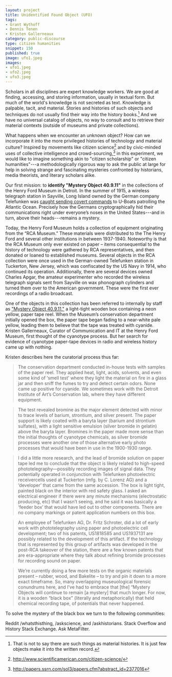 ```yaml
---
layout: project
title: Unidentified Found Object (UFO)
tags:
- Grant Wythoff
- Dennis Tenen
- Kristen Gallerneaux
category: public-discourse
type: citizen humanities
snippet: 150
published: true
image: ufo1.jpeg
images:
- ufo1.jpeg
- ufo2.jpeg
- ufo3.jpeg
---
```


Scholars in all disciplines are expert knowledge workers. We are good at finding, accessing, and storing information, usually in textual form. But much of the world's knowledge is not secreted as text. Knowledge is palpable, tacit, and material. Stories and histories of such objects and techniques do not usually find their way into the history books.[^1] And we have no universal catalog of objects, no way to consult and to retrieve their material contexts (outside of museums and private collections).

What happens when we encounter an unknown object? How can we incorporate it into the more privileged histories of technology and material culture? Inspired by movements like citizen science[^2] and by civic-minded uses of collective intelligence and crowd-sourcing,[^3] in this experiment, we would like to imagine something akin to "citizen scholarship" or "citizen humanities"---a methodologically rigorous way to ask the public at large for help in solving strange and fascinating mysteries confronted by historians, media theorists, and literary scholars alike.

Our first mission: to **identify "Mystery Object 40.9.11"** in the collections of the Henry Ford Museum in Detroit. In the summer of 1915, a wireless telegraph station in Sayville, Long Island owned by the German company Telefunken was [caught sending covert commands](http://www.theappendix.net/issues/2014/7/the-invention-of-wireless-cryptography) to U-Boats patrolling the Atlantic Ocean. Precisely how the Germans cryptographically hid their communications right under everyone’s noses in the United States---and in turn, above their heads---remains a mystery.

Today, the Henry Ford Museum holds a collection of equipment originating from the “RCA Museum.” These materials were distributed to the The Henry Ford and several other institutions in between 1937-1940. Noteworthy is that the RCA Museum only ever existed on paper – items consequential to the history of technology were gathered by RCA representatives, and then donated or loaned to established museums. Several objects in the RCA collection were once used in the German-owned Telefunken station in Tuckerton, New Jersey, which was confiscated by the US Navy in 1914, who continued its operation. Additionally, there are several devices owned  Charles Apgar, the amateur experimenter who recorded the wireless telegraph signals sent from Sayville on wax phonograph cylinders and turned them over to the American government.  These were the first ever recordings of a radio broadcast.

One of the objects in this collection has been referred to internally by staff as ["Mystery Object 40.9.11,"](http://collections.thehenryford.org/Collection.aspx?keywords=40.9.11) a light-tight wooden box containing a neon yellow, paper tape reel.  When the Museum’s conservation department initially opened the box, the paper tape began fading to a near-white pale yellow, leading them to believe that the tape was treated with cyanide.  Kristen Gallerneaux, Curator of Communication and IT at the Henry Ford Museum, first thought of the cyanotype process.  But her search for evidence of cyanotype paper-tape devices in radio and wireless history came up with nothing.

Kristen describes here the curatorial process thus far:
 
> The conservation department conducted in-house tests with samples of the paper reel. They applied heat, light, acids, solvents, and even some kind of ‘smell test’ where they light the material on fire in a glass jar and then sniff the fumes to try and detect certain odors. None came up positive for cyanide. We sometimes work with the Detroit Institute of Art’s Conservation lab, where they have different equipment. 

> The test revealed bromine as the major element detected with minor to trace levels of barium, strontium, and silver present. The paper support is likely coated with a baryta layer (barium and strontium sulfates), with a light sensitive emulsion (silver bromide in gelatin) above the baryta layer.
Bromines in the paper made more sense than the initial thoughts of cyanotype chemicals, as silver bromide processes were another one of those alternative early photo processes that would have been in use in the 1900-1930 range.

> I did a little more research, and the lead of bromide solution on paper tape led me to conclude that the object is likely related to high-speed phototelegraphy—possibly recording images of signal data. They potentially operated in conjunction with Telefunken photoelectric receivercells used at Tuckerton (mfg. by C. Lorenz AG) and a ‘developer’ that came from the same accession. The box is light tight, painted black on the interior with red safety glass. I asked an electrical engineer if there were any minute mechanisms (electrostatic producing, etc) that I wasn’t seeing, and he said it was basically a ‘feeder box’ that would have led out to other components. There are no company markings or patent application numbers on this box. 

> An employee of Telefunken AG, Dr. Fritz Schroter, did a lot of early work with phototelegraphy using paper and photoelectric cell development; two of his patents, US1818585 and US1937131 are possibly related to the development of this artifact. If the technology that is represented by this group of artifacts was developed in the post-RCA takeover of the station, there are a few known patents that are era-appropriate where they talk about refining bromide processes for recording sound on paper.

> We’re currently doing a few more tests on the organic materials present – rubber, wood, and Bakelite – to try and pin it down to a more exact timeframe. So, many overlapping museuological forensic conundrums here, and I’ve had to embrace that [the] “Mystery Objects will continue to remain [a mystery] that much longer. For now, it is a wooden “black box” (literally and metaphorically) that held chemical recording tape, of potentials that never happened.

To solve the mystery of the black box we turn to the following communities:

Reddit /whatsthisthing, /askscience, and /askhistorians. Stack Overflow and History Stack Exchange. Ask MetaFilter.

[^1]: That is not to say there are such things as material histories. It is just few objects make it into the written record.
[^3]: <http://papers.ssrn.com/sol3/papers.cfm?abstract_id=2377016>
[^2]: <http://www.scientificamerican.com/citizen-science/>